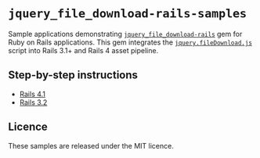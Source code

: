 # `jquery_file_download-rails-samples`

Sample applications demonstrating [`jquery_file_download-rails`](https://github.com/rcook/jquery_file_download-rails)
gem for Ruby on Rails applications. This gem integrates the
[`jquery.fileDownload.js`](https://github.com/johnculviner/jquery.fileDownload)
script into Rails 3.1+ and Rails 4 asset pipeline.

## Step-by-step instructions

* [Rails 4.1](rails-4.1/README.md)
* [Rails 3.2](rails-3.2/README.md)

## Licence

These samples are released under the MIT licence.

